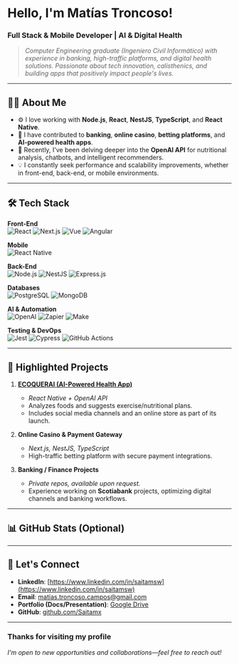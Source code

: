# Hello, I'm Matías Troncoso!
### Full Stack & Mobile Developer | AI & Digital Health

> *Computer Engineering graduate (Ingeniero Civil Informático) with experience in banking, high-traffic platforms, and digital health solutions. Passionate about tech innovation, calisthenics, and building apps that positively impact people's lives.*

---

## 🧑‍💻 About Me

- ⚙️ I love working with **Node.js**, **React**, **NestJS**, **TypeScript**, and **React Native**.
- 🚀 I have contributed to **banking**, **online casino**, **betting platforms**, and **AI-powered health apps**.
- 🌱 Recently, I’ve been delving deeper into the **OpenAI API** for nutritional analysis, chatbots, and intelligent recommenders.
- 💡 I constantly seek performance and scalability improvements, whether in front-end, back-end, or mobile environments.

---

## 🛠 Tech Stack

**Front-End**  
![React](https://img.shields.io/badge/-React-61DAFB?logo=react&logoColor=white&style=flat-square)
![Next.js](https://img.shields.io/badge/-Next.js-black?logo=next.js&logoColor=white&style=flat-square)
![Vue](https://img.shields.io/badge/-Vue.js-4FC08D?logo=vue.js&logoColor=white&style=flat-square)
![Angular](https://img.shields.io/badge/-Angular-DD0031?logo=angular&logoColor=white&style=flat-square)

**Mobile**  
![React Native](https://img.shields.io/badge/-React_Native-61DAFB?logo=react&logoColor=white&style=flat-square)

**Back-End**  
![Node.js](https://img.shields.io/badge/-Node.js-339933?logo=node.js&logoColor=white&style=flat-square)
![NestJS](https://img.shields.io/badge/-NestJS-E0234E?logo=nestjs&logoColor=white&style=flat-square)
![Express.js](https://img.shields.io/badge/-Express.js-000000?logo=express&logoColor=white&style=flat-square)

**Databases**  
![PostgreSQL](https://img.shields.io/badge/-PostgreSQL-336791?logo=postgresql&logoColor=white&style=flat-square)
![MongoDB](https://img.shields.io/badge/-MongoDB-47A248?logo=mongodb&logoColor=white&style=flat-square)

**AI & Automation**  
![OpenAI](https://img.shields.io/badge/-OpenAI-412991?logo=openai&logoColor=white&style=flat-square)
![Zapier](https://img.shields.io/badge/-Zapier-FF4A00?logo=zapier&logoColor=white&style=flat-square)
![Make](https://img.shields.io/badge/-Make-712cf9?logoColor=white&style=flat-square)

**Testing & DevOps**  
![Jest](https://img.shields.io/badge/-Jest-C21325?logo=jest&logoColor=white&style=flat-square)
![Cypress](https://img.shields.io/badge/-Cypress-17202C?logo=cypress&logoColor=white&style=flat-square)
![GitHub Actions](https://img.shields.io/badge/-GitHub_Actions-2088FF?logo=githubactions&logoColor=white&style=flat-square)

---

## 🚀 Highlighted Projects

1. **[ECOQUERAI (AI-Powered Health App)](https://play.google.com/store/apps/details?id=com.ecoquerai)**  
   - *React Native + OpenAI API*  
   - Analyzes foods and suggests exercise/nutritional plans.  
   - Includes social media channels and an online store as part of its launch.

2. **Online Casino & Payment Gateway**  
   - *Next.js, NestJS, TypeScript*  
   - High-traffic betting platform with secure payment integrations.  

3. **Banking / Finance Projects**  
   - *Private repos, available upon request.*  
   - Experience working on **Scotiabank** projects, optimizing digital channels and banking workflows.

---

## 📊 GitHub Stats (Optional)

<!-- 
Uncomment the lines below to display your stats. Replace "Saitamx" with your GitHub username if needed.

![GitHub stats](https://github-readme-stats.vercel.app/api?username=Saitamx&show_icons=true&theme=radical)
-->

---

## 🤝 Let's Connect

- **LinkedIn**: [https://www.linkedin.com/in/saitamsw](https://www.linkedin.com/in/saitamsw)
- **Email**: [matias.troncoso.campos@gmail.com](mailto:matias.troncoso.campos@gmail.com)
- **Portfolio (Docs/Presentation)**: [Google Drive](https://drive.google.com/file/d/159aDSJjSJTcLsy7l1Zi5Do7k6L73TeV7/view)
- **GitHub**: [github.com/Saitamx](https://github.com/Saitamx)

---

### Thanks for visiting my profile
*I'm open to new opportunities and collaborations—feel free to reach out!* 
